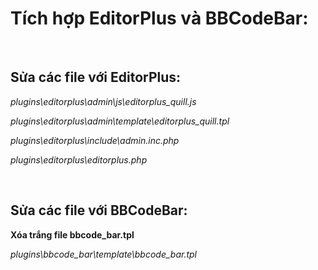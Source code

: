 <h1>Tích hợp EditorPlus và BBCodeBar:</h1><p><br></p><h2>Sửa các file với EditorPlus:</h2><p><em>plugins\editorplus\admin\js\editorplus_quill.js</em></p><p><em>plugins\editorplus\admin\template\editorplus_quill.tpl</em></p><p><em>plugins\editorplus\include\admin.inc.php</em></p><p><em>plugins\editorplus\editorplus.php</em></p><p><br></p><h2>Sửa các file với BBCodeBar:</h2><p><strong>Xóa trắng file bbcode_bar.tpl</strong></p><p><em>plugins\bbcode_bar\template\bbcode_bar.tpl</em></p>